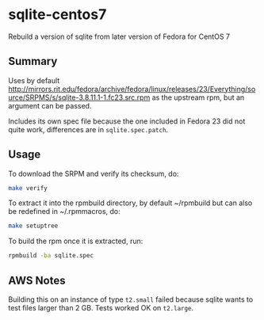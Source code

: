 # sqlite-centos7
Rebuild a version of sqlite from later version of Fedora for CentOS 7

## Summary

Uses by default http://mirrors.rit.edu/fedora/archive/fedora/linux/releases/23/Everything/source/SRPMS/s/sqlite-3.8.11.1-1.fc23.src.rpm 
as the upstream rpm, but an argument can be passed.

Includes its own spec file because the one included in Fedora 23 did not quite work, differences are in `sqlite.spec.patch`.


## Usage

To download the SRPM and verify its checksum, do:

```bash
make verify
```

To extract it into the rpmbuild directory, by default ~/rpmbuild but can also be redefined in ~/.rpmmacros, do:

```bash
make setuptree
```

To build the rpm once it is extracted, run:

```bash
rpmbuild -ba sqlite.spec
```

## AWS Notes

Building this on an instance of type `t2.small` failed because sqlite wants to test files larger than 2 GB.
Tests worked OK on `t2.large`.

